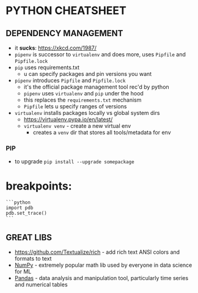 # PYTHON CHEATSHEET

## DEPENDENCY MANAGEMENT
- it **sucks**: https://xkcd.com/1987/
- `pipenv` is successor to `virtualenv` and does more, uses `Pipfile` and `Pipfile.lock`
- `pip` uses requirements.txt
    - u can specify packages and pin versions you want
- `pipenv` introduces `Pipfile` and `Pipfile.lock`
    - it's the official package management tool rec'd by python
    - `pipenv` uses `virtualenv` and `pip` under the hood
    - this replaces the `requirements.txt` mechanism
    - `Pipfile` lets u specify ranges of versions
- `virtualenv` installs packages locally vs global system dirs
    - https://virtualenv.pypa.io/en/latest/
    - `virtualenv venv` - create a new virtual env
        - creates a `venv` dir that stores all tools/metadata for env
### PIP
- to upgrade `pip install --upgrade somepackage`

# breakpoints:
    ```python
    import pdb
    pdb.set_trace()
    ```

## GREAT LIBS
- https://github.com/Textualize/rich - add rich text ANSI colors and formats to text
- [NumPy](https://numpy.org/) - extremely popular math lib used by everyone in data science for ML
- [Pandas](https://pandas.pydata.org/) - data analysis and manipulation tool, particularly time series and numerical tables
